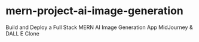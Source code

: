 # mern-project-ai-image-generation
Build and Deploy a Full Stack MERN AI Image Generation App MidJourney &amp; DALL E Clone
